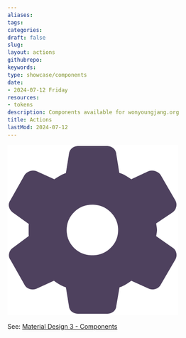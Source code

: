 ```yaml
---
aliases: 
tags:
categories:
draft: false
slug: 
layout: actions
githubrepo: 
keywords: 
type: showcase/components
date:
- 2024-07-12 Friday
resources:
- tokens
description: Components available for wonyoungjang.org
title: Actions
lastMod: 2024-07-12
---
```

![site-components.png](/assets/site-components_1719436976806_0.png)

See: [Material Design 3 - Components](https://m3.material.io/components)
